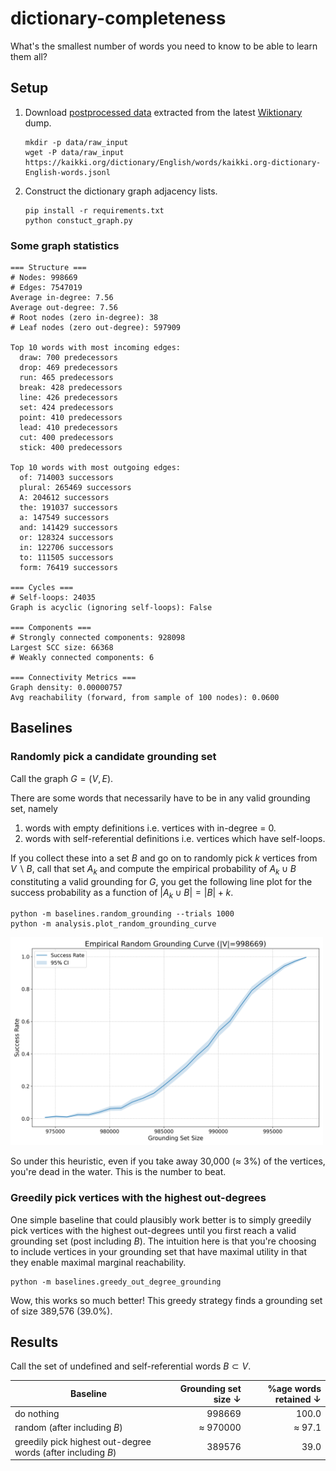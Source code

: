 # dictionary-completeness
What's the smallest number of words you need to know to be able to learn them all?

## Setup
1. Download [postprocessed data](https://kaikki.org/dictionary/English/index.html) extracted from the latest [Wiktionary](https://en.wiktionary.org/wiki/Wiktionary:Main_Page) dump.
    ```
    mkdir -p data/raw_input
    wget -P data/raw_input https://kaikki.org/dictionary/English/words/kaikki.org-dictionary-English-words.jsonl
    ```

2. Construct the dictionary graph adjacency lists.
    ```
    pip install -r requirements.txt
    python constuct_graph.py
    ```

### Some graph statistics
```
=== Structure ===
# Nodes: 998669
# Edges: 7547019
Average in-degree: 7.56
Average out-degree: 7.56
# Root nodes (zero in-degree): 38
# Leaf nodes (zero out-degree): 597909

Top 10 words with most incoming edges:
  draw: 700 predecessors
  drop: 469 predecessors
  run: 465 predecessors
  break: 428 predecessors
  line: 426 predecessors
  set: 424 predecessors
  point: 410 predecessors
  lead: 410 predecessors
  cut: 400 predecessors
  stick: 400 predecessors

Top 10 words with most outgoing edges:
  of: 714003 successors
  plural: 265469 successors
  A: 204612 successors
  the: 191037 successors
  a: 147549 successors
  and: 141429 successors
  or: 128324 successors
  in: 122706 successors
  to: 111505 successors
  form: 76419 successors

=== Cycles ===
# Self-loops: 24035
Graph is acyclic (ignoring self-loops): False

=== Components ===
# Strongly connected components: 928098
Largest SCC size: 66368
# Weakly connected components: 6

=== Connectivity Metrics ===
Graph density: 0.00000757
Avg reachability (forward, from sample of 100 nodes): 0.0600
```

## Baselines
### Randomly pick a candidate grounding set
Call the graph $G = (V, E)$.

There are some words that necessarily have to be in any valid grounding set, namely 
1. words with empty definitions i.e. vertices with in-degree = 0.
2. words with self-referential definitions i.e. vertices which have self-loops.

If you collect these into a set $B$ and go on to randomly pick $k$ vertices from $V \backslash B$, call that set $A_k$ and compute the empirical probability of $A_k \cup B$ constituting a valid grounding for $G$, you get the following line plot for the success probability as a function of $|A_k \cup B| = |B| + k$.

```
python -m baselines.random_grounding --trials 1000
python -m analysis.plot_random_grounding_curve
```

<img src="https://github.com/anirudhajith/dictionary-completeness/blob/main/data/plots/random_grounding_curve.png" width="500">

So under this heuristic, even if you take away 30,000 ($\approx$ 3%) of the vertices, you're dead in the water. This is the number to beat. 

### Greedily pick vertices with the highest out-degrees
One simple baseline that could plausibly work better is to simply greedily pick vertices with the highest out-degrees until you first reach a valid grounding set (post including $B$). The intuition here is that you're choosing to include vertices in your grounding set that have maximal utility in that they enable maximal marginal reachability.

```
python -m baselines.greedy_out_degree_grounding
```

Wow, this works so much better! This greedy strategy finds a grounding set of size 389,576 (39.0%).

## Results

Call the set of undefined and self-referential words $B \subset V$.

| Baseline                                                      | Grounding set size ↓ | %age words retained ↓ |
| ------------------------------------------------------------- | --------------------:| ---------------------:|
| do nothing                                                    | 998669               | 100.0                 |
| random (after including $B$)                                  | $\approx$ 970000     | $\approx$ 97.1        |
| greedily pick highest out-degree words (after including $B$)  | 389576               | 39.0                  |
